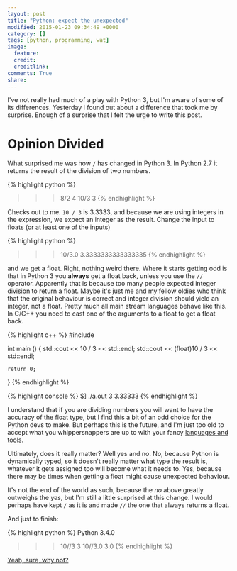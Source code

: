 ```yaml
---
layout: post
title: "Python: expect the unexpected"
modified: 2015-01-23 09:34:49 +0000
category: []
tags: [python, programming, wat]
image:
  feature: 
  credit: 
  creditlink: 
comments: True
share: 
---
```


I've not really had much of a play with Python 3, but I'm aware of some of its
differences. Yesterday I found out about a difference that took me by surprise.
Enough of a surprise that I felt the urge to write this post. 

Opinion Divided
===============

What surprised me was how `/` has changed in Python 3. In Python 2.7 it returns
the result of the division of two numbers.

{% highlight python %}
>>> 8/2
4
>>> 10/3
3
{% endhighlight %}

Checks out to me. `10 / 3` is 3.3333, and because we are using integers in
the expression, we expect an integer as the result.
Change the input to floats (or at least one of the inputs)

{% highlight python %}
>>> 10/3.0
3.3333333333333335
{% endhighlight %}

and we get a float. Right, nothing weird there. Where it starts getting odd is 
that in Python 3 you **always** get a float back, unless you use the `//` operator.
Apparently that is because too many people expected integer division to return a float.
Maybe it's just me and my fellow oldies who think that the original behaviour is
correct and integer division should yield an integer, not a float. Pretty much all
main stream languages behave like this. In C/C++ you need to cast one of the arguments
to a float to get a float back.

{% highlight c++ %}
#include <iostream>

int main () {
    std::cout << 10 / 3 << std::endl;
    std::cout << (float)10 / 3 << std::endl;

    return 0;
}
{% endhighlight %}

{% highlight console %}
$] ./a.out 
3
3.33333
{% endhighlight %}
 
I understand that if you are dividing numbers you will want to have 
the accuracy of the float type, but I find this a bit of an odd choice 
for the Python devs to make. But perhaps this is the future, and I'm
just too old to accept what you whippersnappers are up to with your
fancy [languages and tools](http://i.imgur.com/GUum4gy.gif).

Ultimately, does it really matter? Well yes and no. No, because Python is
dynamically typed, so it doesn't really matter what type the result is, whatever
it gets assigned too will become what it needs to. Yes, because there may be
times when getting a float might cause unexpected behaviour. 

It's not the end of the world as such, because the *no* above greatly 
outweighs the *yes*, but I'm still a little surprised at this change. I would 
perhaps have kept `/` as it is and made `//` the one that always returns a float.

And just to finish:

{% highlight python %}
Python 3.4.0
>>> 10//3
3
>>> 10//3.0
3.0
{% endhighlight %}

[Yeah, sure, why not?](http://i.imgur.com/WEllYN3.gif)

